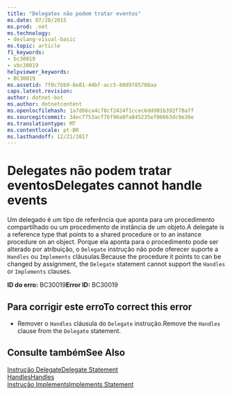 ```yaml
---
title: "Delegates não podem tratar eventos"
ms.date: 07/20/2015
ms.prod: .net
ms.technology:
- devlang-visual-basic
ms.topic: article
f1_keywords:
- bc30019
- vbc30019
helpviewer_keywords:
- BC30019
ms.assetid: 7f0c7bb9-8e81-44bf-acc5-80d9785708aa
caps.latest.revision: 
author: dotnet-bot
ms.author: dotnetcontent
ms.openlocfilehash: 1a7d66ca4c78cf2424f1ccec6ddd01b392f78a7f
ms.sourcegitcommit: 34ec7753acf76f90a0fa845235ef06663dc9e36e
ms.translationtype: MT
ms.contentlocale: pt-BR
ms.lasthandoff: 12/21/2017
---
```

# <a name="delegates-cannot-handle-events"></a><span data-ttu-id="67aec-102">Delegates não podem tratar eventos</span><span class="sxs-lookup"><span data-stu-id="67aec-102">Delegates cannot handle events</span></span>
<span data-ttu-id="67aec-103">Um delegado é um tipo de referência que aponta para um procedimento compartilhado ou um procedimento de instância de um objeto.</span><span class="sxs-lookup"><span data-stu-id="67aec-103">A delegate is a reference type that points to a shared procedure or to an instance procedure on an object.</span></span> <span data-ttu-id="67aec-104">Porque ela aponta para o procedimento pode ser alterado por atribuição, o `Delegate` instrução não pode oferecer suporte a `Handles` ou `Implements` cláusulas.</span><span class="sxs-lookup"><span data-stu-id="67aec-104">Because the procedure it points to can be changed by assignment, the `Delegate` statement cannot support the `Handles` or `Implements` clauses.</span></span>  
  
 <span data-ttu-id="67aec-105">**ID do erro:** BC30019</span><span class="sxs-lookup"><span data-stu-id="67aec-105">**Error ID:** BC30019</span></span>  
  
## <a name="to-correct-this-error"></a><span data-ttu-id="67aec-106">Para corrigir este erro</span><span class="sxs-lookup"><span data-stu-id="67aec-106">To correct this error</span></span>  
  
-   <span data-ttu-id="67aec-107">Remover o `Handles` cláusula do `Delegate` instrução.</span><span class="sxs-lookup"><span data-stu-id="67aec-107">Remove the `Handles` clause from the `Delegate` statement.</span></span>  
  
## <a name="see-also"></a><span data-ttu-id="67aec-108">Consulte também</span><span class="sxs-lookup"><span data-stu-id="67aec-108">See Also</span></span>  
   
 [<span data-ttu-id="67aec-109">Instrução Delegate</span><span class="sxs-lookup"><span data-stu-id="67aec-109">Delegate Statement</span></span>](../../visual-basic/language-reference/statements/delegate-statement.md)  
 [<span data-ttu-id="67aec-110">Handles</span><span class="sxs-lookup"><span data-stu-id="67aec-110">Handles</span></span>](../../visual-basic/language-reference/statements/handles-clause.md)  
 [<span data-ttu-id="67aec-111">Instrução Implements</span><span class="sxs-lookup"><span data-stu-id="67aec-111">Implements Statement</span></span>](../../visual-basic/language-reference/statements/implements-statement.md)
